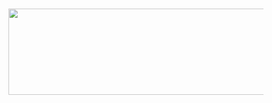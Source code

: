 # <a href="https://gitclass.ml/"><img src="https://gitclass.ml/img/banner.png" width="512" height="170"></a>